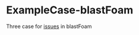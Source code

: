 # ExampleCase-blastFoam
Three case for [issues](https://github.com/synthetik-technologies/blastfoam/issues/55) in blastFoam
